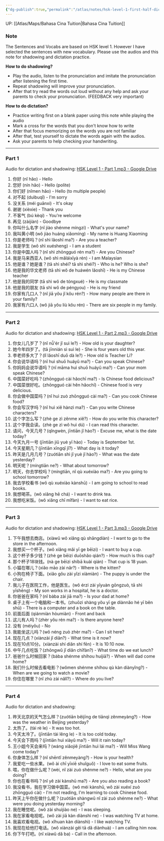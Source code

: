 ```yaml
---
{"dg-publish":true,"permalink":"/atlas/notes/hsk-level-1-first-half-dictation-and-shadowing-practice/","noteIcon":""}
---
```


UP: [[Atlas/Maps/Bahasa Cina Tuition\|Bahasa Cina Tuition]]

### Note
The Sentences and Vocabs are based on HSK level 1.
However I have selected the sentences with new vocabulary. 
Please use the audios and this note for shadowing and dictation practice.

**How to do shadowing?**
- Play the audio, listen to the pronunciation and imitate the pronunciation after listening the first time. 
- Repeat shadowing will improve your pronunciation.
- After that try read the words out loud without any help and ask your parents to check your pronunciation. (FEEDBACK very important)

**How to do dictation?**
- Practice writing first on a blank paper using this note while playing the audio
- Mark a cross for the words that you don't know how to write
- After that focus memorizing on the words you are not familiar
- After that, test yourself to dictate the words again with the audios.
- Ask your parents to help checking your handwriting. 

---
### Part 1
Audio for dictation and shadowing: [HSK Level 1 - Part 1.mp3 - Google Drive](https://drive.google.com/file/d/19cRNzWWo-7CXbJ889jPLtQmCZVCZz_cf/view?usp=drive_link)

1. 你好 (nǐ hǎo) - Hello
2. 您好 (nín hǎo) - Hello (polite)
3. 你们好 (nǐmen hǎo) - Hello (to multiple people)
4. 对不起 (duìbuqǐ) - I'm sorry
5. 没关系 (méi guānxi) - It's okay
6. 谢谢 (xièxie) - Thank you
7. 不客气 (bú kèqi) - You're welcome
8. 再见 (zàijiàn) - Goodbye
9. 你叫什么名字 (nǐ jiào shénme míngzi) - What's your name?
10. 我叫黄小明 (wǒ jiào huáng xiǎomíng) - My name is Huang Xiaoming
11. 你是老师吗？(nǐ shì lǎoshī ma?) - Are you a teacher?
12. 我是学生 (wǒ shì xuésheng) - I am a student
13. 你是中国人吗？(nǐ shì zhōngguó rén ma?) - Are you Chinese?
14. 我是马来西亚人 (wǒ shì mǎláixīyà rén) - I am Malaysian
15. 他是谁？她是谁？(tā shì shéi? tā shì shéi?) - Who is he? Who is she?
16. 他是我的华文老师 (tā shì wǒ de huáwén lǎoshī) - He is my Chinese teacher
17. 他是我的同学 (tā shì wǒ de tóngxué) - He is my classmate
18. 他是我的朋友 (tā shì wǒ de péngyou) - He is my friend
19. 你家有几口人？(nǐ jiā yǒu jǐ kǒu rén?) - How many people are there in your family?
20. 我家有六口人 (wǒ jiā yǒu liù kǒu rén) - There are six people in my family.

---

### Part 2
Audio for dictation and shadowing: [HSK Level 1 - Part 2.mp3 - Google Drive](https://drive.google.com/file/d/19Pk7-9YHUMpXjx_pPDVZ-E-xLJoGumI5/view?usp=drive_link)

1. 你女儿几岁了？(nǐ nǚ'ér jǐ suì le?) - How old is your daughter?
2. 她今年四岁了。(tā jīnnián sì suì le) - She is four years old this year.
3. 李老师多大了？(lǐ lǎoshī duō dà le?) - How old is Teacher Li?
4. 你会说华语吗？(nǐ huì shuō huáyǔ ma?) - Can you speak Chinese?
5. 你妈妈会说华语吗？(nǐ māma huì shuō huáyǔ ma?) - Can your mom speak Chinese?
6. 中国菜好吃吗？(zhōngguó cài hǎochī ma?) - Is Chinese food delicious?
7. 中国菜很好吃。(zhōngguó cài hěn hǎochī) - Chinese food is very delicious.
8. 你会做中国菜吗？(nǐ huì zuò zhōngguó cài ma?) - Can you cook Chinese food?
9. 你会写汉字吗？(nǐ huì xiě hànzì ma?) - Can you write Chinese characters?
10. 这个字怎么写？(zhè ge zì zěnme xiě?) - How do you write this character?
11. 这个字我会读。(zhè ge zì wǒ huì dú) - I can read this character.
12. 请问，今天几号？(qǐngwèn, jīntiān jǐ hào?) - Excuse me, what is the date today?
13. 今天九月一号 (jīntiān jiǔ yuè yī hào) - Today is September 1st.
14. 今天星期几？(jīntiān xīngqī jǐ?) - What day is it today?
15. 昨天是几月几号？(zuótiān shì jǐ yuè jǐ hào?) - What was the date yesterday?
16. 明天呢？(míngtiān ne?) - What about tomorrow?
17. 明天，你去学校吗？(míngtiān, nǐ qù xuéxiào ma?) - Are you going to school tomorrow?
18. 我去学校看书 (wǒ qù xuéxiào kànshū) - I am going to school to read books.
19. 我想喝茶。(wǒ xiǎng hē chá) - I want to drink tea.
20. 我想吃米饭。(wǒ xiǎng chī mǐfàn) - I want to eat rice.

---

### Part 3
Audio for dictation and shadowing: [HSK Level 1 - Part 3.mp3 - Google Drive](https://drive.google.com/file/d/1_ZJm6qa8sZxvNV_xWcX2tgYhgLYBZje4/view?usp=drive_link)

1. 下午我想去商店。(xiàwǔ wǒ xiǎng qù shāngdiàn) - I want to go to the store in the afternoon.
2. 我想买一个杯子。(wǒ xiǎng mǎi yī ge bēizi) - I want to buy a cup.
3. 这个杯子多少钱？(zhè ge bēizi duōshǎo qián?) - How much is this cup?
4. 那个杯子18块钱。(nà ge bēizi shíbā kuài qián) - That cup is 18 yuan.
5. 小猫在哪儿？(xiǎo māo zài nǎr?) - Where is the kitten?
6. 小狗在椅子下面。(xiǎo gǒu zài yǐzi xiàmiàn) - The puppy is under the chair.
7. 我儿子在医院工作，他是医生。(wǒ érzi zài yīyuàn gōngzuò, tā shì yīshēng) - My son works in a hospital, he is a doctor.
8. 你爸爸在家吗？(nǐ bàba zài jiā ma?) - Is your dad at home?
9. 桌子上有一个电脑和一本书。(zhuōzi shàng yǒu yī ge diànnǎo hé yī běn shū) - There is a computer and a book on the table.
10. 前面后面 (qiánmiàn hòumiàn) - Front and back
11. 这儿有人吗？(zhèr yǒu rén ma?) - Is there anyone here?
12. 没有 (méiyǒu) - No
13. 我能坐这儿吗？(wǒ néng zuò zhèr ma?) - Can I sit here?
14. 现在几点？(xiànzài jǐ diǎn?) - What time is it now?
15. 现在10点10分。(xiànzài shí diǎn shí fēn) - It is 10:10 now.
16. 中午几点吃饭？(zhōngwǔ jǐ diǎn chīfàn?) - What time do we eat lunch?
17. 爸爸什么时候回家？(bàba shénme shíhou huíjiā?) - When will dad come home?
18. 我们什么时候去看电影？(wǒmen shénme shíhou qù kàn diànyǐng?) - When are we going to watch a movie?
19. 你住在哪里？(nǐ zhù zài nǎlǐ?) - Where do you live?

---

### Part 4
Audio for dictation and shadowing:

1. 昨天北京的天气怎么样？(zuótiān běijīng de tiānqì zěnmeyàng?) - How was the weather in Beijing yesterday?
2. 太热了。(tài rè le) - It was too hot.
3. 今天太冷了。(jīntiān tài lěng le) - It is too cold today.
4. 今天会下雨吗？(jīntiān huì xiàyǔ ma?) - Will it rain today?
5. 王小姐今天会来吗？(wáng xiǎojiě jīntiān huì lái ma?) - Will Miss Wang come today?
6. 你身体怎么样？(nǐ shēntǐ zěnmeyàng?) - How is your health?
7. 我爱吃一些水果。(wǒ ài chī yīxiē shuǐguǒ) - I love to eat some fruits.
8. 喂，你在做什么呢？(wèi, nǐ zài zuò shénme ne?) - Hello, what are you doing?
9. 你也在看书吗？(nǐ yě zài kànshū ma?) - Are you also reading a book?
10. 我没看书，我在学习做中国菜。(wǒ méi kànshū, wǒ zài xuéxí zuò zhōngguó cài) - I'm not reading, I'm learning to cook Chinese food.
11. 昨天上午你在做什么呢？(zuótiān shàngwǔ nǐ zài zuò shénme ne?) - What were you doing yesterday morning?
12. 我在睡觉呢。(wǒ zài shuìjiào ne) - I was sleeping.
13. 我在家看电视呢。(wǒ zài jiā kàn diànshì ne) - I was watching TV at home.
14. 我喜欢看电视。(wǒ xǐhuan kàn diànshì) - I like watching TV.
15. 我现在给他打电话。(wǒ xiànzài gěi tā dǎ diànhuà) - I am calling him now.
16. 你下午打吧。(nǐ xiàwǔ dǎ ba) - Call in the afternoon.